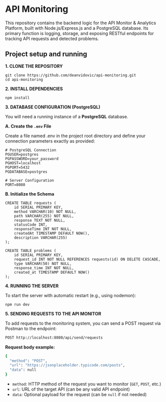 # API Monitoring 

This repository contains the backend logic for the API Monitor & Analytics Platform, built with Node.js/Express.js and a PostgreSQL database. Its primary function is logging, storage, and exposing RESTful endpoints for tracking API requests and detected problems.

## Project setup and running

**1. CLONE THE REPOSITORY** 
```
git clone https://github.com/deanvidovic/api-monitoring.git
cd api-monitoring

```
**2. INSTALL DEPENDENCIES** 
```
npm install
```
**3. DATABASE CONFIGURATION (PostgreSQL)**

You will need a running instance of a **PostgreSQL** database.

**A. Create the `.env` File**
   
Create a file named .env in the project root directory and define your connection parameters exactly as provided:
```
# PostgreSQL Connection
PGUSER=postgres
PGPASSWORD=your_password
PGHOST=localhost
PGPORT=5432
PGDATABASE=postgres

# Server Configuration
PORT=8080
```

**B. Initialize the Schema**
```
CREATE TABLE requests (
    id SERIAL PRIMARY KEY,
    method VARCHAR(10) NOT NULL,
    path VARCHAR(255) NOT NULL,
    response TEXT NOT NULL,
    statusCode INT,
    responseTime INT NOT NULL,
    createdAt TIMESTAMP DEFAULT NOW(),
    description VARCHAR(255)
);

CREATE TABLE problems (
    id SERIAL PRIMARY KEY,
    request_id INT NOT NULL REFERENCES requests(id) ON DELETE CASCADE,
    type VARCHAR(50) NOT NULL,
    response_time INT NOT NULL,
    created_at TIMESTAMP DEFAULT NOW()
);
```

**4. RUNNING THE SERVER**

To start the server with automatic restart (e.g., using nodemon):
```
npm run dev
```

**5. SENDING REQUESTS TO THE API MONITOR**

To add requests to the monitoring system, you can send a POST request via Postman to the endpoint:
```bash
POST http://localhost:8080/api/send/requests
```

**Request body example:**
```bash
{
  "method": "POST",
  "url": "https://jsonplaceholder.typicode.com/posts",
  "data": null
}
```

- `method`: HTTP method of the request you want to monitor (`GET`, `POST`, etc.)
- `url`: URL of the target API (can be any valid API endpoint)
- `data`: Optional payload for the request (can be `null` if not needed)
